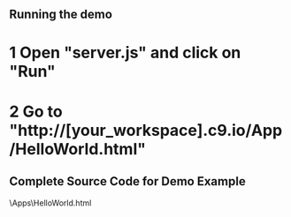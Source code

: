 ## Running the demo

# 1 Open "server.js" and click on "Run"

# 2 Go to "http://[your_workspace].c9.io/App/HelloWorld.html"

## Complete Source Code for Demo Example

\Apps\HelloWorld.html

